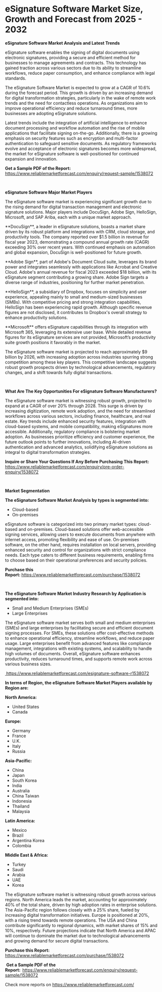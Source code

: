 <p><h1>eSignature Software Market Size, Growth and Forecast from 2025 - 2032</h1></p><p><strong>eSignature Software Market Analysis and Latest Trends</strong></p>
<p><p>eSignature software enables the signing of digital documents using electronic signatures, providing a secure and efficient method for businesses to manage agreements and contracts. This technology has gained traction across various sectors due to its ability to streamline workflows, reduce paper consumption, and enhance compliance with legal standards. </p><p>The eSignature Software Market is expected to grow at a CAGR of 10.6% during the forecast period. This growth is driven by an increasing demand for digital transformation strategies, particularly in the wake of remote work trends and the need for contactless operations. As organizations aim to improve operational efficiency and reduce turnaround times, more businesses are adopting eSignature solutions. </p><p>Latest trends include the integration of artificial intelligence to enhance document processing and workflow automation and the rise of mobile applications that facilitate signing on-the-go. Additionally, there is a growing emphasis on security features such as encryption and multi-factor authentication to safeguard sensitive documents. As regulatory frameworks evolve and acceptance of electronic signatures becomes more widespread, the market for eSignature software is well-positioned for continued expansion and innovation.</p></p>
<p><strong>Get a Sample PDF of the Report:&nbsp;</strong> <a href="https://www.reliablemarketforecast.com/enquiry/request-sample/1538072?utm_campaign=2533&utm_medium=2&utm_source=Github&utm_content=ia&utm_term=10032025&utm_id=esignature-software">https://www.reliablemarketforecast.com/enquiry/request-sample/1538072</a></p>
<p>&nbsp;</p>
<p><strong>eSignature Software Major Market Players</strong></p>
<p><p>The eSignature software market is experiencing significant growth due to the rising demand for digital transaction management and electronic signature solutions. Major players include DocuSign, Adobe Sign, HelloSign, Microsoft, and SAP Ariba, each with a unique market approach.</p><p>**DocuSign**, a leader in eSignature solutions, boasts a market share driven by its robust platform and integrations with CRM, cloud storage, and productivity tools. The company reported over $1.5 billion in revenue for fiscal year 2023, demonstrating a compound annual growth rate (CAGR) exceeding 30% over recent years. With continued emphasis on automation and global expansion, DocuSign is well-positioned for future growth.</p><p>**Adobe Sign**, part of Adobe's Document Cloud suite, leverages its brand power and integrates seamlessly with applications like Acrobat and Creative Cloud. Adobe's annual revenue for fiscal 2023 exceeded $18 billion, with its eSignature segment contributing a growing share. Adobe Sign targets a diverse range of industries, positioning for further market penetration.</p><p>**HelloSign**, a subsidiary of Dropbox, focuses on simplicity and user experience, appealing mainly to small and medium-sized businesses (SMBs). With competitive pricing and strong integration capabilities, HelloSign has been experiencing rapid growth. Although specific revenue figures are not disclosed, it contributes to Dropbox's overall strategy to enhance productivity solutions.</p><p>**Microsoft** offers eSignature capabilities through its integration with Microsoft 365, leveraging its extensive user base. While detailed revenue figures for its eSignature services are not provided, Microsoft’s productivity suite growth positions it favorably in the market.</p><p>The eSignature software market is projected to reach approximately $9 billion by 2026, with increasing adoption across industries spurring strong competition among these key players. This competitive landscape suggests robust growth prospects driven by technological advancements, regulatory changes, and a shift towards fully digital transactions.</p></p>
<p>&nbsp;</p>
<p><strong>What Are The Key Opportunities For eSignature Software Manufacturers?</strong></p>
<p><p>The eSignature software market is witnessing robust growth, projected to expand at a CAGR of over 20% through 2028. This surge is driven by increasing digitization, remote work adoption, and the need for streamlined workflows across various sectors, including finance, healthcare, and real estate. Key trends include enhanced security features, integration with cloud-based systems, and mobile compatibility, making eSignatures more accessible. Additionally, regulatory compliance is bolstering market adoption. As businesses prioritize efficiency and customer experience, the future outlook points to further innovations, including AI-driven authentication and advanced analytics, solidifying eSignature solutions as integral to digital transformation strategies.</p></p>
<p><strong>Inquire or Share Your Questions If Any Before Purchasing This Report:</strong> <a href="https://www.reliablemarketforecast.com/enquiry/pre-order-enquiry/1538072?utm_campaign=2533&utm_medium=2&utm_source=Github&utm_content=ia&utm_term=10032025&utm_id=esignature-software">https://www.reliablemarketforecast.com/enquiry/pre-order-enquiry/1538072</a></p>
<p>&nbsp;</p>
<p><strong>Market Segmentation</strong></p>
<p><strong>The eSignature Software Market Analysis by types is segmented into:</strong></p>
<p><ul><li>Cloud-based</li><li>On-premises</li></ul></p>
<p><p>eSignature software is categorized into two primary market types: cloud-based and on-premises. Cloud-based solutions offer web-accessible signing services, allowing users to execute documents from anywhere with internet access, promoting flexibility and ease of use. On-premises software, on the other hand, requires installation on local servers, providing enhanced security and control for organizations with strict compliance needs. Each type caters to different business requirements, enabling firms to choose based on their operational preferences and security policies.</p></p>
<p><strong>Purchase this Report:&nbsp;</strong><a href="https://www.reliablemarketforecast.com/purchase/1538072?utm_campaign=2533&utm_medium=2&utm_source=Github&utm_content=ia&utm_term=10032025&utm_id=esignature-software">https://www.reliablemarketforecast.com/purchase/1538072</a></p>
<p>&nbsp;</p>
<p><strong>The eSignature Software Market Industry Research by Application is segmented into:</strong></p>
<p><ul><li>Small and Medium Enterprises (SMEs)</li><li>Large Enterprises</li></ul></p>
<p><p>The eSignature software market serves both small and medium enterprises (SMEs) and large enterprises by facilitating secure and efficient document signing processes. For SMEs, these solutions offer cost-effective methods to enhance operational efficiency, streamline workflows, and reduce paper usage. Large enterprises benefit from advanced features like compliance management, integrations with existing systems, and scalability to handle high volumes of documents. Overall, eSignature software enhances productivity, reduces turnaround times, and supports remote work across various business sizes.</p></p>
<p><a href="https://www.reliablemarketforecast.com/esignature-software-r1538072?utm_campaign=2533&utm_medium=2&utm_source=Github&utm_content=ia&utm_term=10032025&utm_id=esignature-software">&nbsp;https://www.reliablemarketforecast.com/esignature-software-r1538072</a></p>
<p><strong>In terms of Region, the eSignature Software Market Players available by Region are:</strong></p>
<p>
    <p> <strong> North America: </strong>
        <ul>
            <li>United States</li>
            <li>Canada</li>
        </ul>
        </p> 
    <p> <strong> Europe: </strong>
        <ul>
            <li>Germany</li>
            <li>France</li>
            <li>U.K.</li>
            <li>Italy</li>
            <li>Russia</li>
        </ul>
        </p> 
    <p> <strong> Asia-Pacific: </strong>
        <ul>
            <li>China</li>
            <li>Japan</li>
            <li>South Korea</li>
            <li>India</li>
            <li>Australia</li>
            <li>China Taiwan</li>
            <li>Indonesia</li>
            <li>Thailand</li>
            <li>Malaysia</li>
        </ul>
        </p> 
    <p> <strong> Latin America: </strong>
        <ul>
            <li>Mexico</li>
            <li>Brazil</li>
            <li>Argentina Korea</li>
            <li>Colombia</li>
        </ul>
        </p> 
    <p> <strong> Middle East & Africa: </strong>
        <ul>
            <li>Turkey</li>
            <li>Saudi</li>
            <li>Arabia</li>
            <li>UAE</li>
            <li>Korea</li>
        </ul>
    </p>
    </p>
<p><p>The eSignature software market is witnessing robust growth across various regions. North America leads the market, accounting for approximately 40% of the total share, driven by high adoption rates in enterprise solutions. The Asia-Pacific region follows closely with a 25% share, fueled by increasing digital transformation initiatives. Europe is positioned at 20%, with a rising trend towards remote operations. The USA and China contribute significantly to regional dynamics, with market shares of 15% and 10%, respectively. Future projections indicate that North America and APAC will continue to dominate the market due to technological advancements and growing demand for secure digital transactions.</p></p>
<p><strong>Purchase this Report: </strong><a href="https://www.reliablemarketforecast.com/purchase/1538072?utm_campaign=2533&utm_medium=2&utm_source=Github&utm_content=ia&utm_term=10032025&utm_id=esignature-software">https://www.reliablemarketforecast.com/purchase/1538072</a></p>
<p>&nbsp;<strong>Get a Sample PDF of the Report:&nbsp;&nbsp;</strong><a href="https://www.reliablemarketforecast.com/enquiry/request-sample/1538072?utm_campaign=2533&utm_medium=2&utm_source=Github&utm_content=ia&utm_term=10032025&utm_id=esignature-software">https://www.reliablemarketforecast.com/enquiry/request-sample/1538072</a></p>
<p><strong></strong></p>
<p>Check more reports on <a href="https://www.reliablemarketforecast.com/?utm_campaign=2533&utm_medium=2&utm_source=Github&utm_content=ia&utm_term=10032025&utm_id=esignature-software">https://www.reliablemarketforecast.com/</a></p>